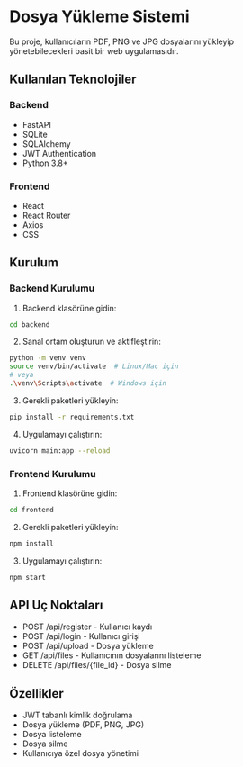 # Dosya Yükleme Sistemi

Bu proje, kullanıcıların PDF, PNG ve JPG dosyalarını yükleyip yönetebilecekleri basit bir web uygulamasıdır.

## Kullanılan Teknolojiler

### Backend
- FastAPI
- SQLite
- SQLAlchemy
- JWT Authentication
- Python 3.8+

### Frontend
- React
- React Router
- Axios
- CSS

## Kurulum

### Backend Kurulumu

1. Backend klasörüne gidin:
```bash
cd backend
```

2. Sanal ortam oluşturun ve aktifleştirin:
```bash
python -m venv venv
source venv/bin/activate  # Linux/Mac için
# veya
.\venv\Scripts\activate  # Windows için
```

3. Gerekli paketleri yükleyin:
```bash
pip install -r requirements.txt
```

4. Uygulamayı çalıştırın:
```bash
uvicorn main:app --reload
```

### Frontend Kurulumu

1. Frontend klasörüne gidin:
```bash
cd frontend
```

2. Gerekli paketleri yükleyin:
```bash
npm install
```

3. Uygulamayı çalıştırın:
```bash
npm start
```

## API Uç Noktaları

- POST /api/register - Kullanıcı kaydı
- POST /api/login - Kullanıcı girişi
- POST /api/upload - Dosya yükleme
- GET /api/files - Kullanıcının dosyalarını listeleme
- DELETE /api/files/{file_id} - Dosya silme

## Özellikler

- JWT tabanlı kimlik doğrulama
- Dosya yükleme (PDF, PNG, JPG)
- Dosya listeleme
- Dosya silme
- Kullanıcıya özel dosya yönetimi 